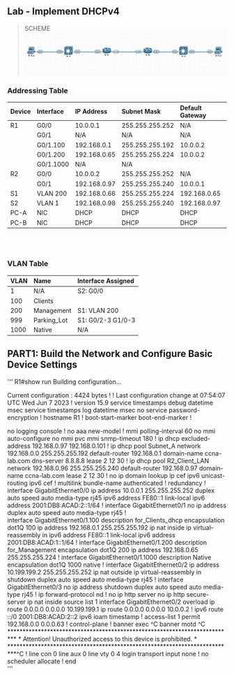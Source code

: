## Lab - Implement DHCPv4<br>

>SCHEME<br>
![](EVE-SchemeDHCPv4.png)

### Addressing Table<br>

|Device|Interface|IP Address|Subnet Mask|Default Gateway|
|:-|:-|:-|:-|:-|
|R1|G0/0|10.0.0.1|255.255.255.252|N/A|
||G0/1|N/A|N/A|N/A|
||G0/1.100|192.168.0.1|255.255.255.192|10.0.0.2|
||G0/1.200|192.168.0.65|255.255.255.224|10.0.0.2|
||G0/1.1000|N/A|N/A||
|R2|G0/0|10.0.0.2|255.255.255.252|N/A|
||G0/1|192.168.0.97|255.255.255.240|10.0.0.1|
|S1|VLAN 200|192.168.0.66|255.255.255.224|192.168.0.65|
|S2|VLAN 1|192.168.0.98|255.255.255.240|192.168.0.97|
|PC-A|NIC|DHCP|DHCP|DHCP|
|PC-B|NIC|DHCP|DHCP|DHCP|

<br>
<br>

### VLAN Table<br>

|VLAN|Name|Interface Assigned|
|:-|:-|:-|
|1|N/A|S2: G0/0|
|100|Clients||S1: G0/0|	
|200|Management|S1: VLAN 200|
|999|Parking_Lot|S1: G0/2-3 G1/0-3|
|1000|Native|N/A|

## PART1: Build the Network and Configure Basic Device Settings

<spoiler title="R1#show run">
  '''
R1#show run
Building configuration...

Current configuration : 4424 bytes
!
! Last configuration change at 07:54:07 UTC Wed Jun 7 2023
!
version 15.9
service timestamps debug datetime msec
service timestamps log datetime msec
no service password-encryption
!
hostname R1
!
boot-start-marker
boot-end-marker
!

no logging console
!
no aaa new-model
!
mmi polling-interval 60
no mmi auto-configure
no mmi pvc
mmi snmp-timeout 180
!
ip dhcp excluded-address 192.168.0.97 192.168.0.101
!
ip dhcp pool Subnet_A
 network 192.168.0.0 255.255.255.192
 default-router 192.168.0.1 
 domain-name ccna-lab.com
 dns-server 8.8.8.8 
 lease 2 12 30
!
ip dhcp pool R2_Client_LAN
 network 192.168.0.96 255.255.255.240
 default-router 192.168.0.97 
 domain-name ccna-lab.com
 lease 2 12 30
!
no ip domain lookup
ip cef
ipv6 unicast-routing
ipv6 cef
!
multilink bundle-name authenticated
!
redundancy
!
interface GigabitEthernet0/0
 ip address 10.0.0.1 255.255.255.252
 duplex auto
 speed auto
 media-type rj45
 ipv6 address FE80::1 link-local
 ipv6 address 2001:DB8:ACAD:2::1/64
!
interface GigabitEthernet0/1
 no ip address
 duplex auto
 speed auto
 media-type rj45
!         
interface GigabitEthernet0/1.100
 description for_Clients_dhcp
 encapsulation dot1Q 100
 ip address 192.168.0.1 255.255.255.192
 ip nat inside
 ip virtual-reassembly in
 ipv6 address FE80::1 link-local
 ipv6 address 2001:DB8:ACAD:1::1/64
!
interface GigabitEthernet0/1.200
 description for_Management
 encapsulation dot1Q 200
 ip address 192.168.0.65 255.255.255.224
!
interface GigabitEthernet0/1.1000
 description Native
 encapsulation dot1Q 1000 native
!
interface GigabitEthernet0/2
 ip address 10.199.199.2 255.255.255.252
 ip nat outside
 ip virtual-reassembly in
 shutdown 
 duplex auto
 speed auto
 media-type rj45
!
interface GigabitEthernet0/3
 no ip address
 shutdown
 duplex auto
 speed auto
 media-type rj45
!
ip forward-protocol nd
!
no ip http server
no ip http secure-server
ip nat inside source list 1 interface GigabitEthernet0/2 overload
ip route 0.0.0.0 0.0.0.0 10.199.199.1
ip route 0.0.0.0 0.0.0.0 10.0.0.2
!
ipv6 route ::/0 2001:DB8:ACAD:2::2
ipv6 ioam timestamp
!
access-list 1 permit 192.168.0.0 0.0.0.63
!
control-plane
!
banner exec ^C
banner motd ^C
\*\*\*\*\*\*\*\*\*\*\*\*\*\*\*\*\*\*\*\*\*\*\*\*\*\*\*\*\*\*\*\*\*\*\*\*\*\*\*\*\*\*\*\*\*\*\*\*\*\*\*\*\*\*\*\*\*\*\*\*\*\*\*\*\*\*\*\*\*\*\*\*\*\*
\*      Attention! Unauthorized access to this device is prohibited.      \*
\*\*\*\*\*\*\*\*\*\*\*\*\*\*\*\*\*\*\*\*\*\*\*\*\*\*\*\*\*\*\*\*\*\*\*\*\*\*\*\*\*\*\*\*\*\*\*\*\*\*\*\*\*\*\*\*\*\*\*\*\*\*\*\*\*\*\*\*\*\*\*\*\*\*^C
!
line con 0
line aux 0
line vty 0 4
 login
 transport input none
!
no scheduler allocate
!
end   
'''
</spoiler>

####
